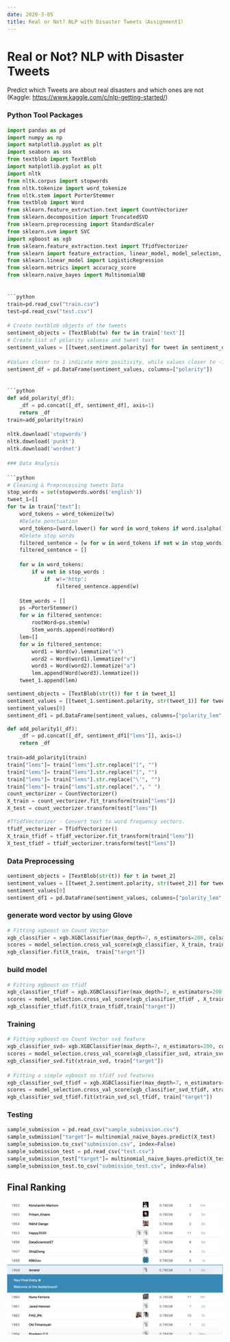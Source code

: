 ```yaml
---
date: 2020-3-05
title: Real or Not? NLP with Disaster Tweets（Assignment1）
---
```

# Real or Not? NLP with Disaster Tweets   
Predict which Tweets are about real disasters and which ones are not
 (Kaggle: https://www.kaggle.com/c/nlp-getting-started/)

### Python Tool Packages


```python
import pandas as pd
import numpy as np
import matplotlib.pyplot as plt
import seaborn as sns
from textblob import TextBlob
import matplotlib.pyplot as plt
import nltk
from nltk.corpus import stopwords
from nltk.tokenize import word_tokenize 
from nltk.stem import PorterStemmer
from textblob import Word 
from sklearn.feature_extraction.text import CountVectorizer
from sklearn.decomposition import TruncatedSVD
from sklearn.preprocessing import StandardScaler
from sklearn.svm import SVC
import xgboost as xgb
from sklearn.feature_extraction.text import TfidfVectorizer
from sklearn import feature_extraction, linear_model, model_selection, preprocessing
from sklearn.linear_model import LogisticRegression
from sklearn.metrics import accuracy_score
from sklearn.naive_bayes import MultinomialNB


```python
train=pd.read_csv("train.csv")
test=pd.read_csv("test.csv")

# Create textblob objects of the tweets
sentiment_objects = [TextBlob(tw) for tw in train['text']]
# Create list of polarity valuesx and tweet text
sentiment_values = [[tweet.sentiment.polarity] for tweet in sentiment_objects]

#Values closer to 1 indicate more positivity, while values closer to -1 indicate more negativity.
sentiment_df = pd.DataFrame(sentiment_values, columns=["polarity"])


```python
def add_polarity(_df):
    _df = pd.concat([_df, sentiment_df], axis=1)
    return _df
train=add_polarity(train)

nltk.download('stopwords')
nltk.download('punkt')
nltk.download('wordnet')

### Data Analysis

```python
# Cleaning & Preprocessing tweets Data
stop_words = set(stopwords.words('english'))
tweet_1=[]
for tw in train["text"]:
    word_tokens = word_tokenize(tw) 
    #Delete ponctuation
    word_tokens=[word.lower() for word in word_tokens if word.isalpha()]
    #Delete stop words
    filtered_sentence = [w for w in word_tokens if not w in stop_words] 
    filtered_sentence = [] 
  
    for w in word_tokens: 
        if w not in stop_words : 
            if  w!='http':
                filtered_sentence.append(w) 

    Stem_words = []
    ps =PorterStemmer()
    for w in filtered_sentence:
        rootWord=ps.stem(w)
        Stem_words.append(rootWord)
    lem=[]
    for w in filtered_sentence:
        word1 = Word(w).lemmatize("n")
        word2 = Word(word1).lemmatize("v")
        word3 = Word(word2).lemmatize("a")
        lem.append(Word(word3).lemmatize())
    tweet_1.append(lem)
```


```python
sentiment_objects = [TextBlob(str(t)) for t in tweet_1]
sentiment_values = [[tweet_1.sentiment.polarity, str(tweet_1)] for tweet_1 in sentiment_objects]
sentiment_values[0]
sentiment_df1 = pd.DataFrame(sentiment_values, columns=["polarity_lem", "lems"])
```




```python
def add_polarity1(_df):
    _df = pd.concat([_df, sentiment_df1["lems"]], axis=1)
    return _df

train=add_polarity1(train)
train["lems"]= train["lems"].str.replace("[", "") 
train["lems"]= train["lems"].str.replace("]", "") 
train["lems"]= train["lems"].str.replace("\'", "") 
train["lems"]= train["lems"].str.replace(",", " ") 
count_vectorizer = CountVectorizer()
X_train = count_vectorizer.fit_transform(train["lems"])
X_test = count_vectorizer.transform(test["lems"])
```


```python
#TfidfVectorizer - Convert text to word frequency vectors.
tfidf_vectorizer = TfidfVectorizer()
X_train_tfidf = tfidf_vectorizer.fit_transform(train["lems"])
X_test_tfidf = tfidf_vectorizer.transform(test["lems"])
```
### Data Preprocessing

```python
sentiment_objects = [TextBlob(str(t)) for t in tweet_2]
sentiment_values = [[tweet_2.sentiment.polarity, str(tweet_2)] for tweet_2 in sentiment_objects]
sentiment_values[0]
sentiment_df1 = pd.DataFrame(sentiment_values, columns=["polarity_lem", "lems"])
```


### generate word vector by using Glove
```python
# Fitting xgboost on Count Vector
xgb_classifier = xgb.XGBClassifier(max_depth=7, n_estimators=200, colsample_bytree=0.8, subsample=0.8, nthread=10, learning_rate=0.1)
scores = model_selection.cross_val_score(xgb_classifier, X_train, train["target"], cv=3, scoring="f1")
xgb_classifier.fit(X_train,  train["target"])

```

### build model

```python
# Fitting xgboost on tfidf
xgb_classifier_tfidf = xgb.XGBClassifier(max_depth=7, n_estimators=200, colsample_bytree=0.8, subsample=0.8, nthread=10, learning_rate=0.1)
scores = model_selection.cross_val_score(xgb_classifier_tfidf , X_train_tfidf, train["target"], cv=3, scoring="f1")
xgb_classifier_tfidf.fit(X_train_tfidf,train["target"])

```
### Training

```python
# Fitting xgboost on Count Vector svd feature
xgb_classifier_svd= xgb.XGBClassifier(max_depth=7, n_estimators=200, colsample_bytree=0.8, subsample=0.8, nthread=10, learning_rate=0.1)
scores = model_selection.cross_val_score(xgb_classifier_svd, xtrain_svd, train["target"], cv=3, scoring="f1")
xgb_classifier_svd.fit(xtrain_svd, train["target"])

# Fitting a simple xgboost on tfidf svd features
xgb_classifier_svd_tfidf = xgb.XGBClassifier(max_depth=7, n_estimators=200, colsample_bytree=0.8, subsample=0.8, nthread=10, learning_rate=0.1)
scores = model_selection.cross_val_score(xgb_classifier_svd_tfidf, xtrain_svd_scl_tfidf, train["target"], cv=3, scoring="f1")
xgb_classifier_svd_tfidf.fit(xtrain_svd_scl_tfidf, train["target"])

```

### Testing

```python
sample_submission = pd.read_csv("sample_submission.csv")
sample_submission["target"]= multinomial_naive_bayes.predict(X_test)
sample_submission.to_csv("submission.csv", index=False)
sample_submission_test = pd.read_csv("test.csv")
sample_submission_test["target"]= multinomial_naive_bayes.predict(X_test)
sample_submission_test.to_csv("submission_test.csv", index=False)
```
## Final Ranking
![png](./rank.jpg)
